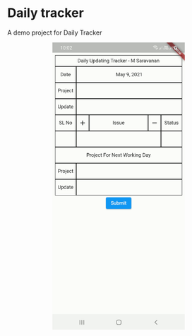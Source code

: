 # Daily tracker

A demo project for Daily Tracker

<p align="center">
<img src="https://github.com/msavanan/images_readme/blob/main/dailytracker/dailytracker.gif" width="300"/>
</p>
